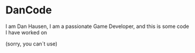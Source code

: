 # DanCode
I am Dan Hausen, I am a passionate Game Developer, and this is some code I have worked on


(sorry, you can´t use)
